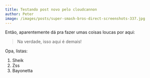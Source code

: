 ```yaml
---
title: Testando post novo pelo cloudcannon
author: Peter
image: /images/posts/super-smash-bros-direct-screenshots-337.jpg
---
```



Ent&atilde;o, aparentemente d&aacute; pra fazer umas coisas loucas por aqui:

> Na verdade, isso aqui &eacute; demais!
<!--resumo-->
Opa, listas:

1. Sheik
2. Zss
3. Bayonetta